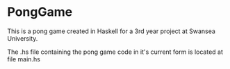 # PongGame

This is a pong game created in Haskell for a 3rd year project at Swansea University.

The .hs file containing the pong game code in it's current form is located at file main.hs
